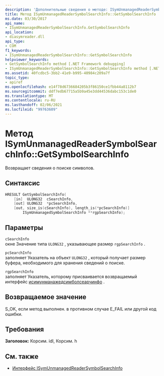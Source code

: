 ```yaml
---
description: 'Дополнительные сведения о методе: ISymUnmanagedReaderSymbolSearchInfo:: Жетсимболсеарчинфо'
title: Метод ISymUnmanagedReaderSymbolSearchInfo::GetSymbolSearchInfo
ms.date: 03/30/2017
api_name:
- ISymUnmanagedReaderSymbolSearchInfo.GetSymbolSearchInfo
api_location:
- diasymreader.dll
api_type:
- COM
f1_keywords:
- ISymUnmanagedReaderSymbolSearchInfo::GetSymbolSearchInfo
helpviewer_keywords:
- GetSymbolSearchInfo method [.NET Framework debugging]
- ISymUnmanagedReaderSymbolSearchInfo::GetSymbolSearchInfo method [.NET Framework debugging]
ms.assetid: 40fcdbc5-3bb2-41e9-b995-40984c209a7f
topic_type:
- apiref
ms.openlocfilehash: e14f78d6736684205b3f86150ce1fbb44a8112b7
ms.sourcegitcommit: ddf7edb67715a5b9a45e3dd44536dabc153c1de0
ms.translationtype: MT
ms.contentlocale: ru-RU
ms.lasthandoff: 02/06/2021
ms.locfileid: "99763609"
---
```

# <a name="isymunmanagedreadersymbolsearchinfogetsymbolsearchinfo-method"></a>Метод ISymUnmanagedReaderSymbolSearchInfo::GetSymbolSearchInfo

Возвращает сведения о поиске символов.  
  
## <a name="syntax"></a>Синтаксис  
  
```cpp  
HRESULT GetSymbolSearchInfo(  
    [in]  ULONG32  cSearchInfo,  
    [out] ULONG32  *pcSearchInfo,  
    [out, size_is(cSearchInfo), length_is(*pcSearchInfo)]  
        ISymUnmanagedSymbolSearchInfo **rgpSearchInfo);  
```  
  
## <a name="parameters"></a>Параметры  

 `cSearchInfo`  
 окне Значение типа `ULONG32` , указывающее размер `rgpSearchInfo` .  
  
 `pcSearchInfo`  
 заполняет Указатель на объект `ULONG32` , который получает размер буфера, необходимого для хранения сведений о поиске.  
  
 `rgpSearchInfo`  
 заполняет Указатель, которому присваивается возвращаемый интерфейс [исимунманажедсимболсеарчинфо](isymunmanagedsymbolsearchinfo-interface.md) .  
  
## <a name="return-value"></a>Возвращаемое значение  

 S_OK, если метод выполнен. в противном случае E_FAIL или другой код ошибки.  
  
## <a name="requirements"></a>Требования  

 **Заголовок:** Корсим. idl, Корсим. h  
  
## <a name="see-also"></a>См. также

- [Интерфейс ISymUnmanagedReaderSymbolSearchInfo](isymunmanagedreadersymbolsearchinfo-interface.md)
